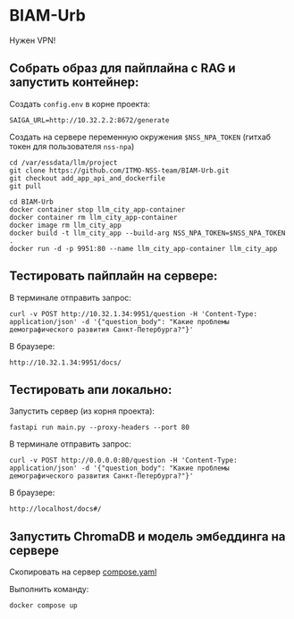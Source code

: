 # BIAM-Urb

Нужен VPN!

## Собрать образ для пайплайна с RAG и запустить контейнер:

Создать `config.env` в корне проекта:
```
SAIGA_URL=http://10.32.2.2:8672/generate
```

Создать на сервере переменную окружения `$NSS_NPA_TOKEN` (гитхаб токен для пользователя `nss-npa`)
```
cd /var/essdata/llm/project
git clone https://github.com/ITMO-NSS-team/BIAM-Urb.git
git checkout add_app_api_and_dockerfile
git pull

cd BIAM-Urb
docker container stop llm_city_app-container 
docker container rm llm_city_app-container 
docker image rm llm_city_app
docker build -t llm_city_app --build-arg NSS_NPA_TOKEN=$NSS_NPA_TOKEN .
docker run -d -p 9951:80 --name llm_city_app-container llm_city_app
```

## Тестировать пайплайн на сервере:

В терминале отправить запрос:
```
curl -v POST http://10.32.1.34:9951/question -H 'Content-Type: application/json' -d '{"question_body": "Какие проблемы демографического развития Санкт-Петербурга?"}'
```
В браузере:
```
http://10.32.1.34:9951/docs/
```

## Тестировать апи локально:

Запустить сервер (из корня проекта):
```
fastapi run main.py --proxy-headers --port 80
```

В терминале отправить запрос:
```
curl -v POST http://0.0.0.0:80/question -H 'Content-Type: application/json' -d '{"question_body": "Какие проблемы демографического развития Санкт-Петербурга?"}'
```
В браузере:
```
http://localhost/docs#/
```

## Запустить ChromaDB и модель эмбеддинга на сервере

Скопировать на сервер [compose.yaml](docker/chroma/compose.yaml)

Выполнить команду:
```
docker compose up
```

